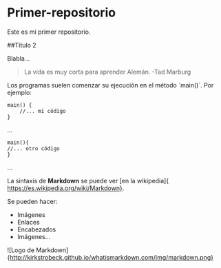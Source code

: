 # Primer-repositorio

Este es mi primer repositorio.

##Titulo 2

Blabla...

> La vida es muy corta para aprender Alemán. -Tad Marburg

Los programas suelen comenzar su ejecución en el método ´main()´. Por ejemplo:

	main() {
		//... mi código
	}
	
...
	
    main(){
	//... otro código
    }
...
	
	
La sintaxis de **Markdown** se puede ver [en la wikipedia]{
https://es.wikipedia.org/wiki/Markdown}.

Se pueden hacer:

- Imágenes
- Enlaces
- Encabezados
- Imágenes...

![Logo de Markdown]{http://kirkstrobeck.github.io/whatismarkdown.com/img/markdown.png}